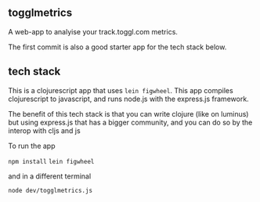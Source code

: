 ## togglmetrics

A web-app to analyise your track.toggl.com metrics.

The first commit is also a good starter app for the tech stack below.


## tech stack


This is a clojurescript app that uses `lein figwheel`.
This app compiles clojurescript to javascript, and runs node.js with the express.js framework.

The benefit of this tech stack is that you can write clojure (like on luminus) but using express.js that has a bigger community, and you can do so by the interop with cljs and js

To run the app

`npm install`
`lein figwheel`

and in a different terminal

`node dev/togglmetrics.js`
